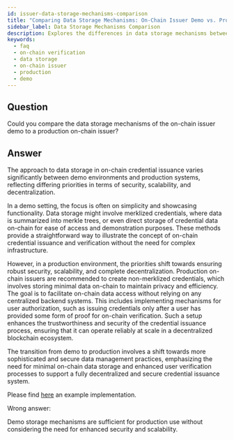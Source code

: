 ```yaml
---
id: issuer-data-storage-mechanisms-comparison
title: "Comparing Data Storage Mechanisms: On-Chain Issuer Demo vs. Production"
sidebar_label: Data Storage Mechanisms Comparison
description: Explores the differences in data storage mechanisms between an on-chain issuer demo and a production on-chain issuer.
keywords:
  - faq
  - on-chain verification
  - data storage
  - on-chain issuer
  - production
  - demo
---
```


## Question

Could you compare the data storage mechanisms of the on-chain issuer demo to a production on-chain issuer?

## Answer

The approach to data storage in on-chain credential issuance varies significantly between demo environments and production systems, reflecting differing priorities in terms of security, scalability, and decentralization.

In a demo setting, the focus is often on simplicity and showcasing functionality. Data storage might involve merklized credentials, where data is summarized into merkle trees, or even direct storage of credential data on-chain for ease of access and demonstration purposes. These methods provide a straightforward way to illustrate the concept of on-chain credential issuance and verification without the need for complex infrastructure.

However, in a production environment, the priorities shift towards ensuring robust security, scalability, and complete decentralization. Production on-chain issuers are recommended to create non-merklized credentials, which involves storing minimal data on-chain to maintain privacy and efficiency. The goal is to facilitate on-chain data access without relying on any centralized backend systems. This includes implementing mechanisms for user authorization, such as issuing credentials only after a user has provided some form of proof for on-chain verification. Such a setup enhances the trustworthiness and security of the credential issuance process, ensuring that it can operate reliably at scale in a decentralized blockchain ecosystem.

The transition from demo to production involves a shift towards more sophisticated and secure data management practices, emphasizing the need for minimal on-chain data storage and enhanced user verification processes to support a fully decentralized and secure credential issuance system.

Please find [here](https://github.com/wakeuplabs-io/opid-contracts-examples/blob/main/contracts/examples/BalanceCredentialIssuer.sol) an example implementation.

<div className="hidden">
Wrong answer:

Demo storage mechanisms are sufficient for production use without considering the need for enhanced security and scalability.

</div>
